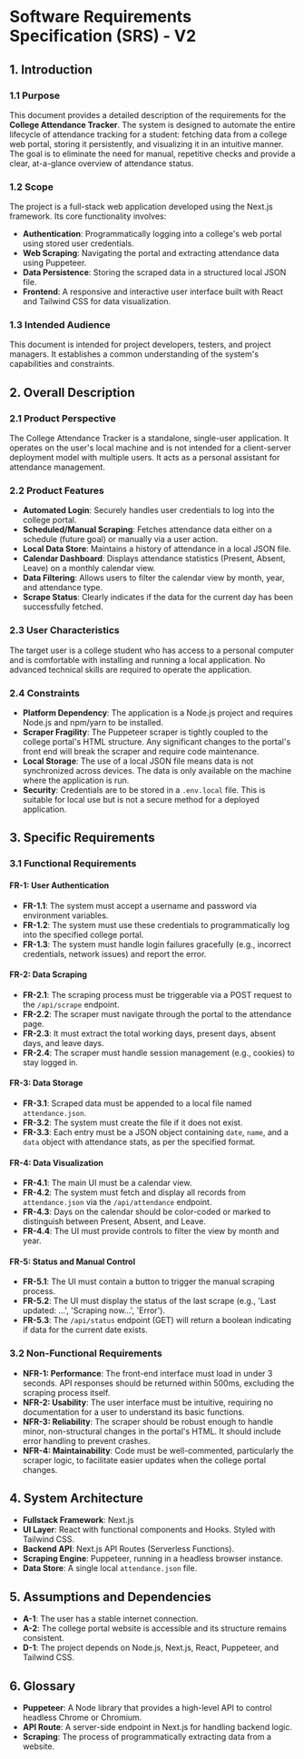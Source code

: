 # Software Requirements Specification (SRS) - V2

## 1. Introduction

### 1.1 Purpose
This document provides a detailed description of the requirements for the **College Attendance Tracker**. The system is designed to automate the entire lifecycle of attendance tracking for a student: fetching data from a college web portal, storing it persistently, and visualizing it in an intuitive manner. The goal is to eliminate the need for manual, repetitive checks and provide a clear, at-a-glance overview of attendance status.

### 1.2 Scope
The project is a full-stack web application developed using the Next.js framework. Its core functionality involves:
- **Authentication**: Programmatically logging into a college's web portal using stored user credentials.
- **Web Scraping**: Navigating the portal and extracting attendance data using Puppeteer.
- **Data Persistence**: Storing the scraped data in a structured local JSON file.
- **Frontend**: A responsive and interactive user interface built with React and Tailwind CSS for data visualization.

### 1.3 Intended Audience
This document is intended for project developers, testers, and project managers. It establishes a common understanding of the system's capabilities and constraints.

## 2. Overall Description

### 2.1 Product Perspective
The College Attendance Tracker is a standalone, single-user application. It operates on the user's local machine and is not intended for a client-server deployment model with multiple users. It acts as a personal assistant for attendance management.

### 2.2 Product Features
- **Automated Login**: Securely handles user credentials to log into the college portal.
- **Scheduled/Manual Scraping**: Fetches attendance data either on a schedule (future goal) or manually via a user action.
- **Local Data Store**: Maintains a history of attendance in a local JSON file.
- **Calendar Dashboard**: Displays attendance statistics (Present, Absent, Leave) on a monthly calendar view.
- **Data Filtering**: Allows users to filter the calendar view by month, year, and attendance type.
- **Scrape Status**: Clearly indicates if the data for the current day has been successfully fetched.

### 2.3 User Characteristics
The target user is a college student who has access to a personal computer and is comfortable with installing and running a local application. No advanced technical skills are required to operate the application.

### 2.4 Constraints
- **Platform Dependency**: The application is a Node.js project and requires Node.js and npm/yarn to be installed.
- **Scraper Fragility**: The Puppeteer scraper is tightly coupled to the college portal's HTML structure. Any significant changes to the portal's front end will break the scraper and require code maintenance.
- **Local Storage**: The use of a local JSON file means data is not synchronized across devices. The data is only available on the machine where the application is run.
- **Security**: Credentials are to be stored in a `.env.local` file. This is suitable for local use but is not a secure method for a deployed application.

## 3. Specific Requirements

### 3.1 Functional Requirements

#### FR-1: User Authentication
- **FR-1.1**: The system must accept a username and password via environment variables.
- **FR-1.2**: The system must use these credentials to programmatically log into the specified college portal.
- **FR-1.3**: The system must handle login failures gracefully (e.g., incorrect credentials, network issues) and report the error.

#### FR-2: Data Scraping
- **FR-2.1**: The scraping process must be triggerable via a POST request to the `/api/scrape` endpoint.
- **FR-2.2**: The scraper must navigate through the portal to the attendance page.
- **FR-2.3**: It must extract the total working days, present days, absent days, and leave days.
- **FR-2.4**: The scraper must handle session management (e.g., cookies) to stay logged in.

#### FR-3: Data Storage
- **FR-3.1**: Scraped data must be appended to a local file named `attendance.json`.
- **FR-3.2**: The system must create the file if it does not exist.
- **FR-3.3**: Each entry must be a JSON object containing `date`, `name`, and a `data` object with attendance stats, as per the specified format.

#### FR-4: Data Visualization
- **FR-4.1**: The main UI must be a calendar view.
- **FR-4.2**: The system must fetch and display all records from `attendance.json` via the `/api/attendance` endpoint.
- **FR-4.3**: Days on the calendar should be color-coded or marked to distinguish between Present, Absent, and Leave.
- **FR-4.4**: The UI must provide controls to filter the view by month and year.

#### FR-5: Status and Manual Control
- **FR-5.1**: The UI must contain a button to trigger the manual scraping process.
- **FR-5.2**: The UI must display the status of the last scrape (e.g., 'Last updated: ...', 'Scraping now...', 'Error').
- **FR-5.3**: The `/api/status` endpoint (GET) will return a boolean indicating if data for the current date exists.

### 3.2 Non-Functional Requirements

- **NFR-1: Performance**: The front-end interface must load in under 3 seconds. API responses should be returned within 500ms, excluding the scraping process itself.
- **NFR-2: Usability**: The user interface must be intuitive, requiring no documentation for a user to understand its basic functions.
- **NFR-3: Reliability**: The scraper should be robust enough to handle minor, non-structural changes in the portal's HTML. It should include error handling to prevent crashes.
- **NFR-4: Maintainability**: Code must be well-commented, particularly the scraper logic, to facilitate easier updates when the college portal changes.

## 4. System Architecture

- **Fullstack Framework**: Next.js
- **UI Layer**: React with functional components and Hooks. Styled with Tailwind CSS.
- **Backend API**: Next.js API Routes (Serverless Functions).
- **Scraping Engine**: Puppeteer, running in a headless browser instance.
- **Data Store**: A single local `attendance.json` file.

## 5. Assumptions and Dependencies

- **A-1**: The user has a stable internet connection.
- **A-2**: The college portal website is accessible and its structure remains consistent.
- **D-1**: The project depends on Node.js, Next.js, React, Puppeteer, and Tailwind CSS.

## 6. Glossary

- **Puppeteer**: A Node library that provides a high-level API to control headless Chrome or Chromium.
- **API Route**: A server-side endpoint in Next.js for handling backend logic.
- **Scraping**: The process of programmatically extracting data from a website.

